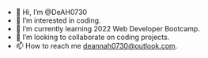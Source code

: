 - 👋 Hi, I’m @DeAH0730
- 👀 I’m interested in coding.
- 🌱 I’m currently learning 2022 Web Developer Bootcamp.
- 💞️ I’m looking to collaborate on coding projects.
- 📫 How to reach me deannah0730@outlook.com.

<!---
DeAH0730/DeAH0730 is a ✨ special ✨ repository because its `README.md` (this file) appears on your GitHub profile.
You can click the Preview link to take a look at your changes.
--->
